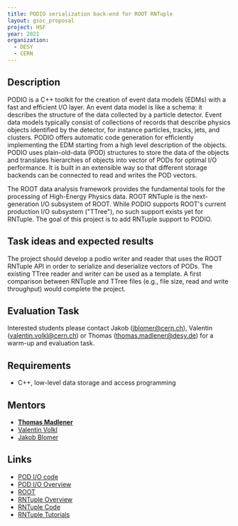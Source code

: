 ```yaml
---
title: PODIO serialization back-end for ROOT RNTuple
layout: gsoc_proposal
project: HSF
year: 2021
organization:
  - DESY
  - CERN
---
```


## Description

PODIO is a C++ toolkit for the creation of event data models (EDMs) with a fast
and efficient I/O layer. An event data model is like a schema: it describes the
structure of the data collected by a particle detector. Event data models
typically consist of collections of records that describe physics objects
identified by the detector, for instance particles, tracks, jets, and clusters.
PODIO offers automatic code generation for efficiently implementing the EDM
starting from a high level description of the objects. PODIO uses plain-old-data
(POD) structures to store the data of the objects and translates hierarchies of
objects into vector of PODs for optimal I/O performance. It is built in an
extensible way so that different storage backends can be connected to read and
writes the POD vectors.

The ROOT data analysis framework provides the fundamental tools for the
processing of High-Energy Physics data. ROOT RNTuple is the next-generation I/O
subsystem of ROOT. While PODIO supports ROOT's current production I/O subsystem
("TTree"), no such support exists yet for RNTuple. The goal of this project is
to add RNTuple support to PODIO.

## Task ideas and expected results

The project should develop a podio writer and reader that uses the ROOT RNTuple
API in order to serialize and deserialize vectors of PODs. The existing TTree
reader and writer can be used as a template. A first comparison between RNTuple
and TTree files (e.g., file size, read and write throughput) would complete the
project.

## Evaluation Task

Interested students please contact Jakob (jblomer@cern.ch), Valentin
(valentin.volkl@cern.ch) or Thomas (thomas.madlener@desy.de) for a warm-up and
evaluation task.

## Requirements

- C++, low-level data storage and access programming

## Mentors

- **[Thomas Madlener](mailto:thomas.madlener@desy.de)**
- [Valentin Volkl](mailto:valentin.volkl@cern.ch)
- [Jakob Blomer](mailto:jblomer@cern.ch)

## Links

- [POD I/O code](https://github.com/AIDASoft/podio)
- [POD I/O Overview](https://www.epj-conferences.org/articles/epjconf/pdf/2020/21/epjconf_chep2020_05024.pdf)
- [ROOT](https://root.cern/)
- [RNTuple Overview](https://indico.cern.ch/event/773049/contributions/3474746/attachments/1937507/3211341/rntuple-chep19.pdf)
- [RNTuple Code](https://github.com/root-project/root/tree/master/tree/ntuple/v7)
- [RNTuple Tutorials](https://github.com/root-project/root/tree/master/tutorials/v7/ntuple)
